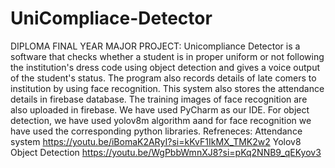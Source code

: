 # UniCompliace-Detector
DIPLOMA FINAL YEAR MAJOR PROJECT: Unicompliance Detector is a software that checks whether a student is in proper uniform or not following the institution's dress code using object detection and gives a voice output of the student's status. The program also records details of late comers to institution by using face recognition. 
This system also stores the attendance details in firebase database. The training images of face recognition are also uploaded in firebase. We have used PyCharm as our IDE.
For object detection, we have used yolov8m algorithm aand for face recognition we have used the corresponding python libraries.
Refreneces:
Attendance system https://youtu.be/iBomaK2ARyI?si=kKvF1IkMX_TMK2w2
Yolov8 Object Detection https://youtu.be/WgPbbWmnXJ8?si=pKq2NNB9_qEKyov3
